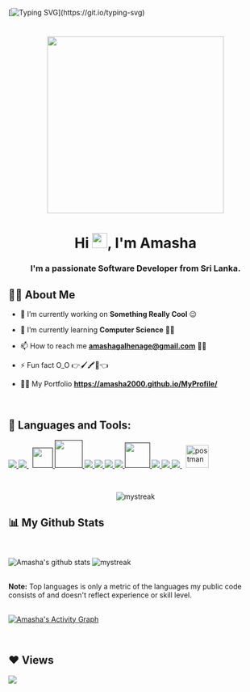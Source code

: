 [![Typing SVG](https://readme-typing-svg.herokuapp.com?font=Architects+Daughter&color=9A79AB&size=30&lines=Hey!+It's+Amasha!;Welcome+to+my+Profile!;I'm+a+Developer...)](https://git.io/typing-svg)

<a href="#"><h1 align="center"><img width="350px" height=auto img src="https://miro.medium.com/max/1400/0*K2WLMTExLyida7OR.gif"/></h1></a>

<h1 align="center">Hi <img width="30px" src="https://raw.githubusercontent.com/MartinHeinz/MartinHeinz/master/wave.gif" >, I'm Amasha
</h1>
<h3 align="center">I'm a passionate Software Developer from Sri Lanka.</h3>

## 👩‍💻 About Me

- 🔭 I’m currently working on **Something Really Cool** 😉

- 🌱 I’m currently learning **Computer Science** 👩‍💻

- 📫 How to reach me **amashagalhenage@gmail.com** 🙋‍♀️

- ⚡ Fun fact  O_O 👉🖌🖍🖤👈

- 👩‍🦰 My Portfolio **https://amasha2000.github.io/MyProfile/**

<br/>

## 🚀 Languages and Tools:

<p align="left"> 
    <a href="https://www.java.com" target="_blank"> <img src="https://img.icons8.com/color/48/000000/java-coffee-cup-logo.png"/> </a>
    <a style="padding-right:8px;" href="https://www.mysql.com/" target="_blank"> <img src="https://img.icons8.com/fluent/50/000000/mysql-logo.png"/> </a>
    <a href="" target="_blank"> <img src="https://www.vectorlogo.zone/logos/hibernate/hibernate-icon.svg"/ width="40"> </a>
    <a href="" target="_blank"> <img src="https://icons.iconarchive.com/icons/aha-soft/large-seo/128/SEO-icon.png"/ width="55"> </a>
    <a href="https://www.w3.org/html/" target="_blank"> <img src="https://img.icons8.com/color/48/000000/html-5.png"/> </a> 
    <a href="https://www.w3schools.com/css/" target="_blank"> <img src="https://img.icons8.com/color/48/000000/css3.png"/> </a> 
    <a href="https://developer.mozilla.org/en-US/docs/Web/JavaScript" target="_blank"> <img src="https://img.icons8.com/color/48/000000/javascript.png"/> </a> 
    <a href="https://getbootstrap.com" target="_blank"> <img src="https://img.icons8.com/color/48/000000/bootstrap.png"/> </a> 
    <a href="" target="_blank"> <img src="https://img.icons8.com/color/2x/tomcat.png"/ width="50"> </a> 
    <a href="https://reactjs.org/" target="_blank"> <img src="https://img.icons8.com/color/48/000000/react-native.png"/> </a>
    <a href="https://spring.io/projects/spring-boot" target="_blank"> <img src="https://img.icons8.com/color/48/000000/spring-logo.png"/> </a> 
    <a style="padding-right:8px;" href="https://nodejs.org" target="_blank"> <img src="https://img.icons8.com/color/48/000000/nodejs.png"/> </a> 
    <a href="https://postman.com" target="_blank"> <img src="https://www.vectorlogo.zone/logos/getpostman/getpostman-icon.svg" alt="postman" width="45" height="45"/></a>   
</p>

<!-- [![React Badge](https://img.shields.io/badge/-React-61DBFB?style=for-the-badge&labelColor=black&logo=react&logoColor=61DBFB)](#)  [![Javascript Badge](https://img.shields.io/badge/-Javascript-F0DB4F?style=for-the-badge&labelColor=black&logo=javascript&logoColor=F0DB4F)](#) [![Typescript Badge](https://img.shields.io/badge/-Typescript-007acc?style=for-the-badge&labelColor=black&logo=typescript&logoColor=007acc)](#) [![Nodejs Badge](https://img.shields.io/badge/-Nodejs-3C873A?style=for-the-badge&labelColor=black&logo=node.js&logoColor=3C873A)](#) [![GraphQL Badge](https://img.shields.io/badge/-GraphQl-e535ab?style=for-the-badge&labelColor=black&logo=node.js&logoColor=e535ab)](#) -->
<br/>

<p align=center>
<img src="https://github-readme-streak-stats.herokuapp.com/?user=Amasha2000&theme=tokyonight&hide_border=true&stroke=0000&background=060A0CD0" alt="mystreak"/>
</p>

## 📊 My Github Stats

  <br/>
  
![Amasha's github stats](https://github-readme-stats.vercel.app/api?username=Amasha2000&show_icons=true&theme=tokyonight&hide_border=true&stroke=0000&background=060A0CD0)
<img src="https://github-readme-stats.vercel.app/api/top-langs/?username=Amasha2000&langs_count=8&count_private=true&layout=compact&theme=react&hide_border=true&bg_color=0D1117" alt="mystreak"/>
  
  <br/>
  <b>Note:</b> Top languages is only a metric of the languages my public code consists of and doesn't reflect experience or skill level.


<br/>
<br/>

<a href="https://github.com/Amasha2000/github-readme-activity-graph"><img alt="Amasha's Activity Graph" src="https://activity-graph.herokuapp.com/graph?username=Amasha2000&bg_color=0D1117&color=5BCDEC&line=5BCDEC&point=FFFFFF&hide_border=true" /></a>

<br/>

## ❤ Views 
<a href="https://github.com/Meghna-DAS/github-profile-views-counter">
    <img src="https://komarev.com/ghpvc/?username=Amasha2000">
</a>
